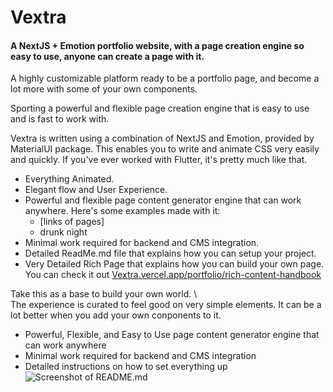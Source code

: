 # Vextra 
#### A NextJS + Emotion portfolio website, with a page creation engine so easy to use, anyone can create a page with it.

A highly customizable platform ready to be a portfolio page, and become a lot more with some of your own components.

Sporting a powerful and flexible page creation engine that is easy to use and is fast to work with.

Vextra is written using a combination of NextJS and Emotion, provided by MaterialUI package. This enables you to write and animate CSS very easily and quickly. If you've ever worked with Flutter, it's pretty much like that.





- Everything Animated.
- Elegant flow and User Experience.
- Powerful and flexible page content generator engine that can work anywhere. Here's some examples made with it:
  - [links of pages]
  - drunk night
- Minimal work required for backend and CMS integration.
- Detailed ReadMe.md file that explains how you can setup your project.
- Very Detailed Rich Page that explains how you can build your own page. You can check it out [Vextra.vercel.app/portfolio/rich-content-handbook](https://vextra.vercel.app/portfolio/rich-content-handbook)


Take this as a base to build your own world. \  
The experience is curated to feel good on very simple elements. It can be a lot better when you add your own conponents to it.



- Powerful, Flexible, and Easy to Use page 
  content generator engine that can work anywhere
- Minimal work required for backend and CMS integration
- Detailed instructions on how to set everything up 
![Screenshot of README.md](TODO)


